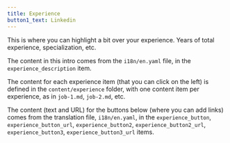 ```yaml
---
title: Experience
button1_text: Linkedin
---
```


This is where you can highlight a bit over your experience. Years of total experience, specialization, etc.

The content in this intro comes from the `i18n/en.yaml` file, in the `experience_description` item.

The content for each experience item (that you can click on the left) is defined in the `content/experience` folder, with one content item per experience, as in `job-1.md`, `job-2.md`, etc.

The content (text and URL) for the buttons below (where you can add links) comes from the translation file, `i18n/en.yaml`, in the `experience_button`, `experience_button_url`, `experience_button2`, `experience_button2_url`, `experience_button3`, `experience_button3_url` items.